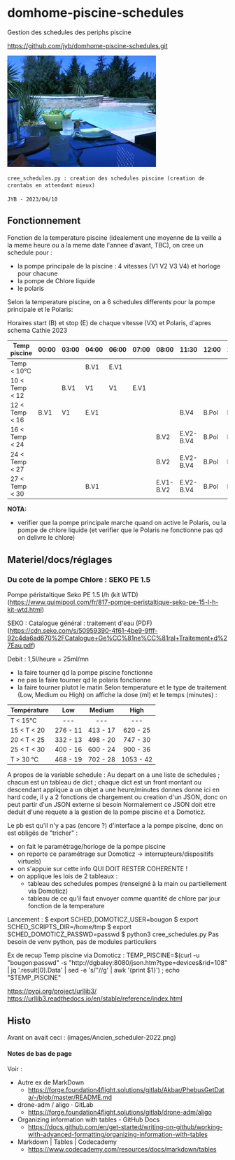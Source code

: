 # domhome-piscine-schedules
Gestion des schedules des periphs piscine

https://github.com/jyb/domhome-piscine-schedules.git


![Repos !](images/Image_piscine.png)

    cree_schedules.py : creation des schedules piscine (creation de crontabs en attendant mieux)

    JYB - 2023/04/10

## Fonctionnement

Fonction de la temperature piscine (idealement une moyenne de la veille a la meme heure ou a la meme date l'annee d'avant, TBC),
on cree un schedule pour :
   - la pompe principale de la piscine : 4 vitesses (V1 V2 V3 V4) et horloge pour chacune
   - la pompe de Chlore liquide
   - le polaris

Selon la temperature piscine, on a 6 schedules differents pour la pompe principale et le Polaris:


Horaires start (B) et stop (E) de chaque vitesse (VX) et Polaris, d'apres schema Cathie 2023

| Temp piscine | 00:00 | 03:00| 04:00| 06:00| 07:00|  08:00  |   11:30    |  12:00 | 14:00 |     14:30  |  20:00  |  22:00 |
|--------------|-------|------|------|------|------|---------|------------|--------|-------|------------|---------|--------|
|Temp < 10°C   |       |      | B.V1 | E.V1 |      |         |            |        |       |            |         |        |    
|10 < Temp < 12|       |  B.V1|  V1  |   V1 | E.V1 |         |            |        |       |            |         |        |    
|12 < Temp < 16|  B.V1 |  V1  | E.V1 |      |      |         |    B.V4    |  B.Pol | E.Pol |     E.V4   |         |        |
|16 < Temp < 24|       |      |      |      |      |  B.V2   |  E.V2-B.V4 |  B.Pol | E.Pol |  E.V4-B.V3 |   E.V3  |        |
|24 < Temp < 27|       |      |      |      |      |  B.V2   |  E.V2-B.V4 |  B.Pol | E.Pol |  E.V4-B.V3 |         |   E.V3 |
|27 < Temp < 30|       |      | B.V1 |      |      |E.V1-B.V2|  E.V2-B.V4 |  B.Pol | E.Pol |  E.V4-B.V3 |         |   E.V3 |


**NOTA:** 
 - verifier que la pompe principale marche quand on active le Polaris, ou la pompe de chlore liquide 
   (et verifier que le Polaris ne fonctionne pas qd on delivre le chlore)





## Materiel/docs/réglages

### Du cote de la pompe Chlore : SEKO PE 1.5

Pompe péristaltique Seko PE 1.5 l/h (kit WTD) 
(https://www.quimipool.com/fr/817-pompe-peristaltique-seko-pe-15-l-h-kit-wtd.html)

SEKO : Catalogue général : traitement d'eau (PDF) 
(https://cdn.seko.com/s/50959390-4f61-4be9-9fff-92c4da6ad670%2FCatalogue+Ge%CC%81ne%CC%81ral+Traitement+d%27Eau.pdf)


Debit : 1,5l/heure = 25ml/mn

 - la faire tourner qd la pompe piscine fonctionne
 - ne pas la faire tourner qd le polaris fonctionne
 - la faire tourner plutot le matin
Selon temperature et le type de traitement (Low, Medium ou High) on affiche la dose (ml) et le temps (minutes) :

| Température |    Low   |  Medium  |   High   |
|-------------|:--------:|:--------:|:--------:|
|  T < 15°C   |    ---   |   ---    |    ---   |
| 15 < T < 20 | 276 - 11 | 413 - 17 | 620 - 25 |
| 20 < T < 25 | 332 - 13 | 498 - 20 | 747 - 30 |
| 25 < T < 30 | 400 - 16 | 600 - 24 | 900 - 36 |
|  T > 30 °C  | 468 - 19 | 702 - 28 |1053 - 42 |


A propos de la variable schedule :
    Au depart on a une liste de schedules ; chacun est un tableau de dict ;
    chaque dict est un front montant ou descendant applique a un objet a une heure/minutes donnes
    donne ici en hard code, il y a 2 fonctions de chargement ou creation d'un JSON, donc on peut partir d'un JSON externe si besoin
    Normalement ce JSON doit etre deduit d'une requete a la gestion de la pompe piscine et a Domoticz.

  Le pb est qu'il n'y a pas (encore ?) d'interface a la pompe piscine, donc on est obligés de "tricher" :
   - on fait le paramétrage/horloge de la pompe piscine
   - on reporte ce paramétrage sur Domoticz -> interrupteurs/dispositifs virtuels)  
   - on s'appuie sur cette info QUI DOIT RESTER COHERENTE !
   - on applique les lois de 2 tableaux : 
       - tableau des schedules pompes (renseigné à la main ou partiellement via Domoticz)
       - tableau de ce qu'il faut envoyer comme quantité de chlore par jour fonction de la temperature

 

Lancement : 
$ export SCHED_DOMOTICZ_USER=bougon
$ export SCHED_SCRIPTS_DIR=/home/tmp
$ export SCHED_DOMOTICZ_PASSWD=passwd
$ python3 cree_schedules.py
Pas besoin de venv python, pas de modules particuliers



Ex de recup Temp piscine via Domoticz :
TEMP_PISCINE=$(curl -u "bougon:passwd" -s  "http://dgbaley:8080/json.htm?type=devices&rid=108" | jq '.result[0].Data' | sed -e 's/"//g' | awk '{print $1}') ; echo "$TEMP_PISCINE" 


https://pypi.org/project/urllib3/
https://urllib3.readthedocs.io/en/stable/reference/index.html



## Histo
Avant on avait ceci :
(images/Ancien_scheduler-2022.png)


#### Notes de bas de page
Voir :
 - Autre ex de MarkDown 
      - https://forge.foundation4flight.solutions/gitlab/Akbar/PhebusGetData/-/blob/master/README.md
 - drone-adm / aligo · GitLab 
      - https://forge.foundation4flight.solutions/gitlab/drone-adm/aligo
 - Organizing information with tables - GitHub Docs 
      - https://docs.github.com/en/get-started/writing-on-github/working-with-advanced-formatting/organizing-information-with-tables
 - Markdown | Tables | Codecademy 
      - https://www.codecademy.com/resources/docs/markdown/tables

